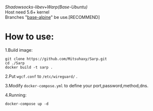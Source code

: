 *Shadowsocks-libev+Warp(Base-Ubuntu)*  
Host need 5.6+ kernel  
Branches "[base-alpine](https://github.com/Mitsuhaxy/Sarp/tree/base-alpine)" be use.[RECOMMEND]  
  
# How to use:
1.Build image:
```
git clone https://github.com/Mitsuhaxy/Sarp.git
cd ./Sarp
docker build -t sarp .
```
  
2.Put ```wgcf.conf``` to ```/etc/wireguard/``` .
  
3.Modify ```docker-compose.yml``` to define your port,password,method,dns.
  
4.Running:
```
docker-compose up -d
```
